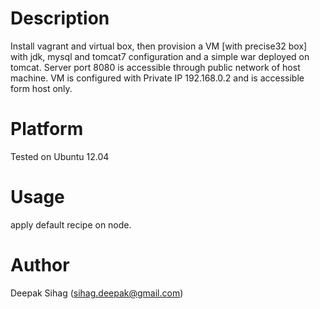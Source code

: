 Description
===========

Install vagrant and virtual box, then provision a VM [with precise32 box] with jdk, mysql and tomcat7 configuration and a simple war deployed on tomcat.
Server port 8080 is accessible through public network of host machine.
VM is configured with Private IP 192.168.0.2 and is accessible form host only.


Platform
========

Tested on Ubuntu 12.04

Usage
==============

apply default recipe on node.

Author
==================

Deepak Sihag (<sihag.deepak@gmail.com>)
